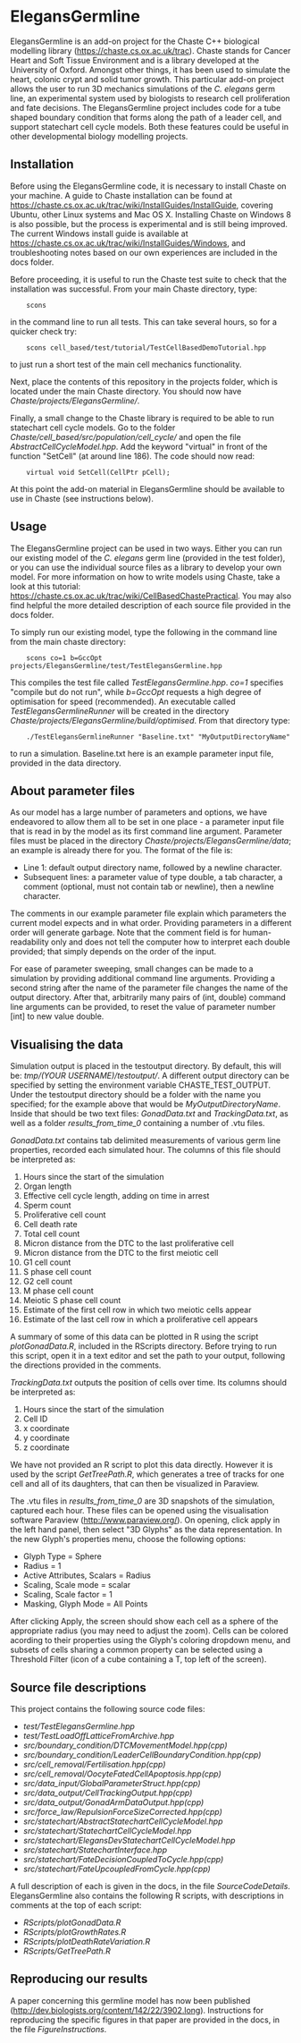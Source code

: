 # ElegansGermline
ElegansGermline is an add-on project for the Chaste C++ biological modelling library (https://chaste.cs.ox.ac.uk/trac). Chaste stands for Cancer Heart and Soft Tissue Environment and is a library developed at the University of Oxford. Amongst other things, it has been used to simulate the heart, colonic crypt and solid tumor growth. This particular add-on project allows the user to run 3D mechanics simulations of the _C. elegans_ germ line, an experimental system used by biologists to research cell proliferation and fate decisions. The ElegansGermline project includes code for a tube shaped boundary condition that forms along the path of a leader cell, and support statechart cell cycle models. Both these features could be useful in other developmental biology modelling projects.

## Installation
Before using the ElegansGermline code, it is necessary to install Chaste on your machine. A guide to Chaste installation can be found at https://chaste.cs.ox.ac.uk/trac/wiki/InstallGuides/InstallGuide, covering Ubuntu, other Linux systems and Mac OS X. Installing Chaste on Windows 8 is also possible, but the process is experimental and is still being improved. The current Windows install guide is available at https://chaste.cs.ox.ac.uk/trac/wiki/InstallGuides/Windows, and troubleshooting notes based on our own experiences are included in the docs folder. 

Before proceeding, it is useful to run the Chaste test suite to check that the installation was successful. From your main Chaste directory, type:
```
    scons
```
in the command line to run all tests. This can take several hours, so for a quicker check try:
```
    scons cell_based/test/tutorial/TestCellBasedDemoTutorial.hpp
```    
to just run a short test of the main cell mechanics functionality. 

Next, place the contents of this repository in the projects folder, which is located under the main Chaste directory. You should now have _Chaste/projects/ElegansGermline/_. 

Finally, a small change to the Chaste library is required to be able to run statechart cell cycle models. Go to the folder _Chaste/cell_based/src/population/cell_cycle/_ and open the file _AbstractCellCycleModel.hpp_. Add the keyword "virtual" in front of the function "SetCell" (at around line 186). The code should now read: 
```
    virtual void SetCell(CellPtr pCell); 
```
At this point the add-on material in ElegansGermline should be available to use in Chaste (see instructions below).

## Usage
The ElegansGermline project can be used in two ways. Either you can run our existing model of the _C. elegans_ germ line (provided in the test folder), or you can use the individual source files as a library to develop your own model. For more information on how to write models using Chaste, take a look at this tutorial: https://chaste.cs.ox.ac.uk/trac/wiki/CellBasedChastePractical. You may also find helpful the more detailed description of each source file provided in the docs folder. 

To simply run our existing model, type the following in the command line from the main chaste directory:
```
    scons co=1 b=GccOpt projects/ElegansGermline/test/TestElegansGermline.hpp
```
This compiles the test file called _TestElegansGermline.hpp_. _co=1_ specifies "compile but do not run", while _b=GccOpt_ requests a high degree of optimisation for speed (recommended). An executable called _TestElegansGermlineRunner_ will be created in the directory _Chaste/projects/ElegansGermline/build/optimised_. From that directory type:
```
    ./TestElegansGermlineRunner "Baseline.txt" "MyOutputDirectoryName"
```
to run a simulation. Baseline.txt here is an example parameter input file, provided in the data directory.

## About parameter files
As our model has a large number of parameters and options, we have endeavored to allow them all to be set in one place - a parameter input file that is read in by the model as its first command line argument. Parameter files must be placed in the directory  _Chaste/projects/ElegansGermline/data_; an example is already there for you. The format of the file is:
- Line 1: default output directory name, followed by a newline character.
- Subsequent lines: a parameter value of type double, a tab character, a comment (optional, must not contain tab or newline), then a newline character.

The comments in our example parameter file explain which parameters the current model expects and in what order. Providing parameters in a different order will generate garbage. Note that the comment field is for human-readability only and does not tell the computer how to interpret each double provided; that simply depends on the order of the input.

For ease of parameter sweeping, small changes can be made to a simulation by providing additional command line arguments. Providing a second string after the name of the parameter file changes the name of the output directory. After that, arbitrarily many pairs of (int, double) command line arguments can be provided, to reset the value of parameter number [int] to new value double.

## Visualising the data
Simulation output is placed in the testoutput directory. By default, this will be: _tmp/(YOUR USERNAME)/testoutput/_. A different output directory can be specified by setting the environment variable CHASTE_TEST_OUTPUT. Under the testoutput directory should be a folder with the name you specified; for the example above that would be _MyOutputDirectoryName_. Inside that should be two text files: _GonadData.txt_ and _TrackingData.txt_, as well as a folder _results_from_time_0_ containing a number of .vtu files.

_GonadData.txt_ contains tab delimited measurements of various germ line properties, recorded each simulated hour. The columns of this file should be interpreted as:

1. Hours since the start of the simulation
2. Organ length
3. Effective cell cycle length, adding on time in arrest
4. Sperm count
5. Proliferative cell count
6. Cell death rate
7. Total cell count
8. Micron distance from the DTC to the last proliferative cell
9. Micron distance from the DTC to the first meiotic cell
10. G1 cell count
11. S phase cell count
12. G2 cell count
13. M phase cell count
14. Meiotic S phase cell count
15. Estimate of the first cell row in which two meiotic cells appear
16. Estimate of the last cell row in which a proliferative cell appears

A summary of some of this data can be plotted in R using the script _plotGonadData.R_, included in the RScripts directory. Before trying to run this script, open it in a text editor and set the path to your output, following the directions provided in the comments.

_TrackingData.txt_ outputs the position of cells over time. Its columns should be interpreted as:

1. Hours since the start of the simulation
2. Cell ID
3. x coordinate
4. y coordinate
5. z coordinate

We have not provided an R script to plot this data directly. However it is used by the script _GetTreePath.R_, which generates a tree of tracks for one cell and all of its daughters, that can then be visualized in Paraview.

The .vtu files in _results_from_time_0_ are 3D snapshots of the simulation, captured each hour. These files can be opened using the visualisation software Paraview (http://www.paraview.org/). On opening, click apply in the left hand panel, then select "3D Glyphs" as the data representation. In the new Glyph's properties menu, choose the following options:

- Glyph Type = Sphere
- Radius = 1
- Active Attributes, Scalars = Radius
- Scaling, Scale mode = scalar
- Scaling, Scale factor = 1
- Masking, Glyph Mode = All Points

After clicking Apply, the screen should show each cell as a sphere of the appropriate radius (you may need to adjust the zoom). Cells can be colored acording to their properties using the Glyph's coloring dropdown menu, and subsets of cells sharing a common property can be selected using a Threshold Filter (icon of a cube containing a T, top left of the screen).

## Source file descriptions
This project contains the following source code files:

- _test/TestElegansGermline.hpp_
- _test/TestLoadOffLatticeFromArchive.hpp_
- _src/boundary_condition/DTCMovementModel.hpp(cpp)_
- _src/boundary_condition/LeaderCellBoundaryCondition.hpp(cpp)_
- _src/cell_removal/Fertilisation.hpp(cpp)_
- _src/cell_removal/OocyteFatedCellApoptosis.hpp(cpp)_
- _src/data_input/GlobalParameterStruct.hpp(cpp)_
- _src/data_output/CellTrackingOutput.hpp(cpp)_
- _src/data_output/GonadArmDataOutput.hpp(cpp)_
- _src/force_law/RepulsionForceSizeCorrected.hpp(cpp)_
- _src/statechart/AbstractStatechartCellCycleModel.hpp_
- _src/statechart/StatechartCellCycleModel.hpp_
- _src/statechart/ElegansDevStatechartCellCycleModel.hpp_
- _src/statechart/StatechartInterface.hpp_
- _src/statechart/FateDecisionCoupledToCycle.hpp(cpp)_
- _src/statechart/FateUpcoupledFromCycle.hpp(cpp)_

A full description of each is given in the docs, in the file _SourceCodeDetails_. ElegansGermline also contains the following R scripts, with descriptions in comments at the top of each script:

- _RScripts/plotGonadData.R_
- _RScripts/plotGrowthRates.R_
- _RScripts/plotDeathRateVariation.R_
- _RScripts/GetTreePath.R_

## Reproducing our results
A paper concerning this germline model has now been published (http://dev.biologists.org/content/142/22/3902.long). Instructions for reproducing the specific figures in that paper are provided in the docs, in the file _FigureInstructions_.
